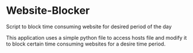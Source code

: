 # Website-Blocker
Script to block time consuming website for desired period of the day

This application uses a simple python file to access hosts file and modify it to block certain time consuming websites for a desire time period.

